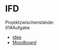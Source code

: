 # IFD
Projektzwischenstände: 
<br>
01#Aufgabe 
  - <a href="IFD/01#Aufgabe/01#Idee.pdf">Idee</a>
  - <a href="IFD/01#Aufgabe/01#Moodboard.pdf">Moodboard</a>